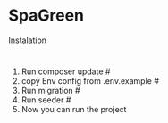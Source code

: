 # SpaGreen # 
Instalation
#
1. Run composer update # 
2. copy Env config from .env.example # 
3. Run migration # 
4. Run seeder # 
5. Now you can run the project
